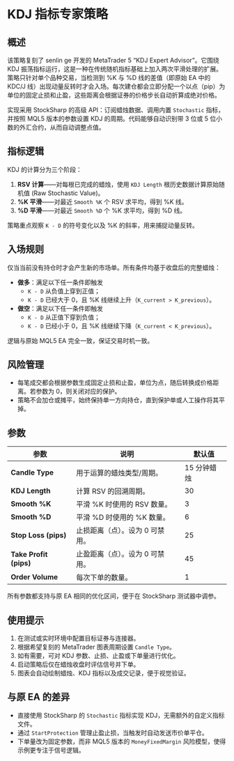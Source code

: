 # KDJ 指标专家策略

## 概述
该策略复刻了 senlin ge 开发的 MetaTrader 5 “KDJ Expert Advisor”。它围绕 KDJ 振荡指标运行，这是一种在传统随机指标基础上加入两次平滑处理的扩展。策略只针对单个品种交易，当检测到 %K 与 %D 线的差值（即原始 EA 中的 KDC/J 线）出现动量反转时才会入场。每次建仓都会立即分配一个以点（pip）为单位的固定止损和止盈，这些距离会根据证券的价格步长自动折算成绝对价格。

实现采用 StockSharp 的高级 API：订阅蜡烛数据、调用内置 `Stochastic` 指标，并按照 MQL5 版本的参数设置 KDJ 的周期。代码能够自动识别带 3 位或 5 位小数的外汇合约，从而自动调整点值。

## 指标逻辑
KDJ 的计算分为三个阶段：

1. **RSV 计算**——对每根已完成的蜡烛，使用 `KDJ Length` 根历史数据计算原始随机值 (Raw Stochastic Value)。
2. **%K 平滑**——对最近 `Smooth %K` 个 RSV 求平均，得到 %K 线。
3. **%D 平滑**——对最近 `Smooth %D` 个 %K 求平均，得到 %D 线。

策略重点观察 `K - D` 的符号变化以及 %K 的斜率，用来捕捉动量反转。

## 入场规则
仅当当前没有持仓时才会产生新的市场单。所有条件均基于收盘后的完整蜡烛：

- **做多**：满足以下任一条件即触发
  - `K - D` 从负值上穿到正值；
  - `K - D` 已经大于 0，且 %K 线继续上升（`K_current > K_previous`）。
- **做空**：满足以下任一条件即触发
  - `K - D` 从正值下穿到负值；
  - `K - D` 已经小于 0，且 %K 线继续下降（`K_current < K_previous`）。

逻辑与原始 MQL5 EA 完全一致，保证交易时机一致。

## 风险管理
- 每笔成交都会根据参数生成固定止损和止盈，单位为点，随后转换成价格距离。若参数为 0，则关闭对应的保护。
- 策略不会加仓或摊平，始终保持单一方向持仓，直到保护单或人工操作将其平掉。

## 参数
| 参数 | 说明 | 默认值 |
|------|------|--------|
| **Candle Type** | 用于运算的蜡烛类型/周期。 | 15 分钟蜡烛 |
| **KDJ Length** | 计算 RSV 的回溯周期。 | 30 |
| **Smooth %K** | 平滑 %K 时使用的 RSV 数量。 | 3 |
| **Smooth %D** | 平滑 %D 时使用的 %K 数量。 | 6 |
| **Stop Loss (pips)** | 止损距离（点）。设为 0 可禁用。 | 25 |
| **Take Profit (pips)** | 止盈距离（点）。设为 0 可禁用。 | 45 |
| **Order Volume** | 每次下单的数量。 | 1 |

所有参数都支持与原 EA 相同的优化区间，便于在 StockSharp 测试器中调参。

## 使用提示
1. 在测试或实时环境中配置目标证券与连接器。
2. 根据希望复刻的 MetaTrader 图表周期设置 `Candle Type`。
3. 如有需要，可对 KDJ 参数、止损、止盈或下单量进行优化。
4. 启动策略后仅在蜡烛收盘时评估信号并下单。
5. 图表会自动绘制蜡烛、KDJ 指标以及成交记录，便于视觉验证。

## 与原 EA 的差异
- 直接使用 StockSharp 的 `Stochastic` 指标实现 KDJ，无需额外的自定义指标文件。
- 通过 `StartProtection` 管理止盈止损，当触发时自动发送市价单平仓。
- 下单量改为固定参数，而非 MQL5 版本的 `MoneyFixedMargin` 风险模型，使得示例更专注于信号逻辑。

